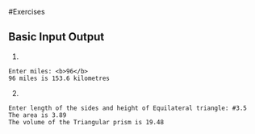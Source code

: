 #Exercises

## Basic Input Output

1.
```
Enter miles: <b>96</b>
96 miles is 153.6 kilometres
```

2.
```
Enter length of the sides and height of Equilateral triangle: #3.5
The area is 3.89
The volume of the Triangular prism is 19.48
```
